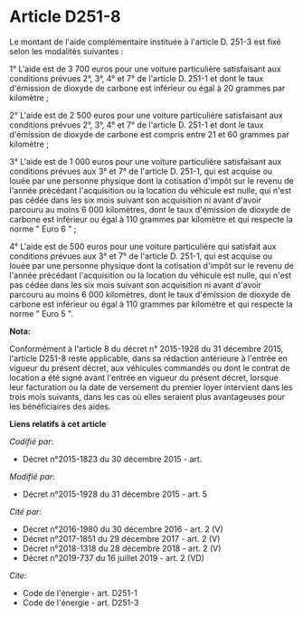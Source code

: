 # Article D251-8

Le montant de l'aide complémentaire instituée à l'article D. 251-3 est fixé selon les modalités suivantes : 

1° L'aide est de 3 700 euros pour une voiture particulière satisfaisant aux conditions prévues 2°, 3°, 4° et 7° de l'article
D. 251-1 et dont le taux d'émission de dioxyde de carbone est inférieur ou égal à 20 grammes par kilomètre ; 

2° L'aide est de 2 500 euros pour une voiture particulière satisfaisant aux conditions prévues 2°, 3°, 4° et 7° de l'article
D. 251-1 et dont le taux d'émission de dioxyde de carbone est compris entre 21 et 60 grammes par kilomètre ; 

3° L'aide est de 1 000 euros pour une voiture particulière satisfaisant aux conditions prévues aux 3° et 7° de l'article D.
251-1, qui est acquise ou louée par une personne physique dont la cotisation d'impôt sur le revenu de l'année précédant
l'acquisition ou la location du véhicule est nulle, qui n'est pas cédée dans les six mois suivant son acquisition ni avant
d'avoir parcouru au moins 6 000 kilomètres, dont le taux d'émission de dioxyde de carbone est inférieur ou égal à 110 grammes
par kilomètre et qui respecte la norme " Euro 6 " ; 

4° L'aide est de 500 euros pour une voiture particulière qui satisfait aux conditions prévues aux 3° et 7° de l'article D.
251-1, qui est acquise ou louée par une personne physique dont la cotisation d'impôt sur le revenu de l'année précédant
l'acquisition ou la location du véhicule est nulle, qui n'est pas cédée dans les six mois suivant son acquisition ni avant
d'avoir parcouru au moins 6 000 kilomètres, dont le taux d'émission de dioxyde de carbone est inférieur ou égal à 110 grammes
par kilomètre et qui respecte la norme " Euro 5 ".

**Nota:**

Conformément à l'article 8 du décret n° 2015-1928 du 31 décembre 2015, l'article D251-8 reste applicable, dans sa rédaction
antérieure à l'entrée en vigueur du présent décret, aux véhicules commandés ou dont le contrat de location a été signé avant
l'entrée en vigueur du présent décret, lorsque leur facturation ou la date de versement du premier loyer intervient dans les
trois mois suivants, dans les cas où elles seraient plus avantageuses pour les bénéficiaires des aides.

**Liens relatifs à cet article**

_Codifié par_:

  - Décret n°2015-1823 du 30 décembre 2015 - art.

_Modifié par_:

  - Décret n°2015-1928 du 31 décembre 2015 - art. 5

_Cité par_:

  - Décret n°2016-1980 du 30 décembre 2016 - art. 2 (V)
  - Décret n°2017-1851 du 29 décembre 2017 - art. 2 (V)
  - Décret n°2018-1318 du 28 décembre 2018 - art. 2 (V)
  - Décret n°2019-737 du 16 juillet 2019 - art. 2 (VD)

_Cite_:

  - Code de l'énergie - art. D251-1
  - Code de l'énergie - art. D251-3
